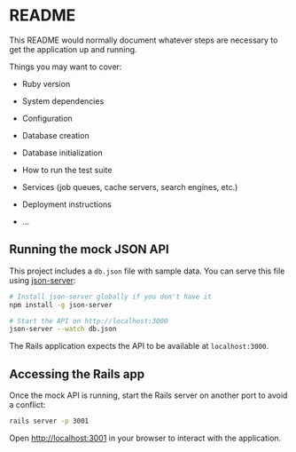# README

This README would normally document whatever steps are necessary to get the
application up and running.

Things you may want to cover:

* Ruby version

* System dependencies

* Configuration

* Database creation

* Database initialization

* How to run the test suite

* Services (job queues, cache servers, search engines, etc.)

* Deployment instructions

* ...

## Running the mock JSON API

This project includes a `db.json` file with sample data. You can serve this
file using [json-server](https://github.com/typicode/json-server):

```bash
# Install json-server globally if you don't have it
npm install -g json-server

# Start the API on http://localhost:3000
json-server --watch db.json
```

The Rails application expects the API to be available at `localhost:3000`.

## Accessing the Rails app

Once the mock API is running, start the Rails server on another port to avoid a
conflict:

```bash
rails server -p 3001
```

Open [http://localhost:3001](http://localhost:3001) in your browser to interact
with the application.
